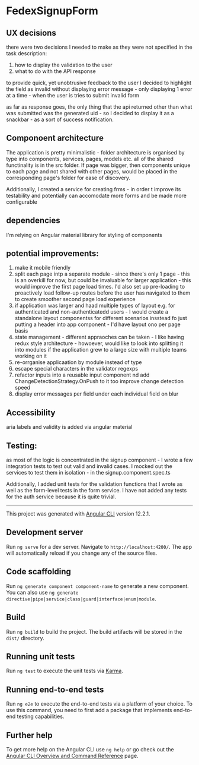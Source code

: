 # FedexSignupForm

## UX decisions

there were two decisions I needed to make as they were not specified in the task description:

1. how to display the validation to the user
2. what to do with the API response

to provide quick, yet unobtrusive feedback to the user I decided to highlight the field as invalid without displaying error message - only displaying 1 error at a time - when the user is tries to submit invalid form

as far as response goes, the only thing that the api returned other than what was submitted was the generated uid - so I decided to display it as a snackbar - as a sort of success notification.

## Componoent architecture

The application is pretty minimalistic - folder architecture is organised by type into components, services, pages, models etc.
all of the shared functinality is in the src folder. If page was bigger, then components unique to each page and not shared with other pages, would be placed in the corresponding page's folder for ease of discovery.

Additionally, I created a service for creating frms - in order t improve its testability and potentially can accomodate more forms and be made more configurable

## dependencies

I'm relying on Angular material library for styling of components

## potential improvements:

1. make it mobile friendly
2. split each page intp a separate module - since there's only 1 page - this is an overkill for now, but could be invaluable for larger application - this would improve the first page load times. I'd also set up pre-loading to proactively load follow-up routes before the user has navigated to them to create smoother second page load experience
3. if application was larger and haad multiple types of layout e.g. for authenticated and non-authenticatedd users - I would create a standalone layout componentss for different scenarios insstead fo just putting a header into app component - I'd have layout ono per page basis
4. state management - different appraoches can be taken - I like having redux style architecture - howoever, would like to look into splitting it into modules if the application grew to a large size with multiple teams working on it
5. re-orrganise applicaation by module instead of type
6. escape special characters in the validator regexps
7. refactor inputs into a reusable input component nd add ChangeDetectionStrategy.OnPush to it too improve change detection speed
8. display error messages per field under each individual field on blur

## Accessibility

aria labels and validity is added via angular material

## Testing:

as most of the logic is concentrated in the signup component - I wrote a few integration tests to test out valid and invalid cases. I mocked out the services to test them in isolation - in the signup.component.spec.ts

Additionally, I added unit tests for the validation functions that I wrote as well as the form-level tests in the form service. I have not added any tests for the auth service because it is quite trivial.

---

This project was generated with [Angular CLI](https://github.com/angular/angular-cli) version 12.2.1.

## Development server

Run `ng serve` for a dev server. Navigate to `http://localhost:4200/`. The app will automatically reload if you change any of the source files.

## Code scaffolding

Run `ng generate component component-name` to generate a new component. You can also use `ng generate directive|pipe|service|class|guard|interface|enum|module`.

## Build

Run `ng build` to build the project. The build artifacts will be stored in the `dist/` directory.

## Running unit tests

Run `ng test` to execute the unit tests via [Karma](https://karma-runner.github.io).

## Running end-to-end tests

Run `ng e2e` to execute the end-to-end tests via a platform of your choice. To use this command, you need to first add a package that implements end-to-end testing capabilities.

## Further help

To get more help on the Angular CLI use `ng help` or go check out the [Angular CLI Overview and Command Reference](https://angular.io/cli) page.
